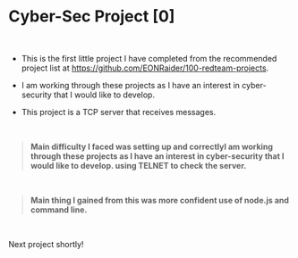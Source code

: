 # Cyber-Sec Project [0]


&nbsp;
&nbsp;


- This is the first little project I have completed from the
  recommended project list at https://github.com/EONRaider/100-redteam-projects.

- I am working through these projects as I have an interest in cyber-security that I would like to develop.

- This project is a TCP server that receives messages.

&nbsp;
&nbsp;

> **Main difficulty I faced was setting up and correctlyI am working through these projects as I have an interest in cyber-security that I would like to develop. using TELNET to check the server.**

&nbsp;

> **Main thing I gained from this was more confident use of node.js and command line.**

&nbsp;
&nbsp;

Next project shortly!
